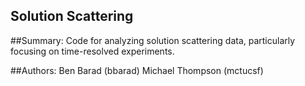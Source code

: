 Solution Scattering
------------------
##Summary:
Code for analyzing solution scattering data, particularly focusing on 
time-resolved experiments.

##Authors:
Ben Barad (bbarad)
Michael Thompson (mctucsf)

